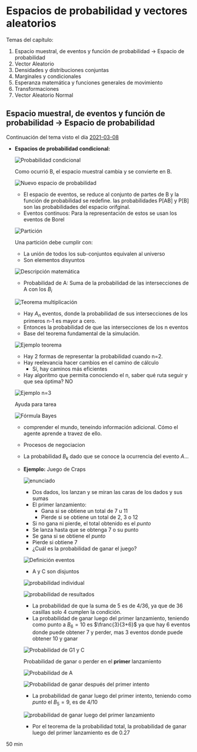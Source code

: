 # Espacios de probabilidad y vectores aleatorios

Temas del capítulo:

1. Espacio muestral, de eventos y función de probabilidad -> Espacio de probabilidad
2. Vector Aleatorio
3. Densidades y distribuciones conjuntas
4. Marginales y condicionales
5. Esperanza matemática y funciones generales de movimiento
6. Transformaciones
7. Vector Aleatorio Normal

## Espacio muestral, de eventos y función de probabilidad -> Espacio de probabilidad

Continuación del tema visto el día [2021-03-08](2021_03_08.md)

- **Espacios de probabilidad condicional:**

  ![Probabilidad condicional](images/0019.png)

  Como ocurrió B, el espacio muestral cambia y se convierte en B.

  ![Nuevo espacio de probabilidad](images/001A.png)

  - El espacio de eventos, se reduce al conjunto de partes de B y la función de probabilidad se redefine. las probabilidades P[AB] y P[B] son las probabilidades del espacio orifginal.
  - Eventos continuos: Para la representación de estos se usan los eventos de Borel

  ![Partición](images/001B.png)

  Una partición debe cumplir con:
  - La unión de todos los sub-conjuntos equivalen al universo
  - Son elementos disyuntos

  ![Descripción matemática](images/001C.png)

  - Probabilidad de A: Suma de la probabilidad de las intersecciones de A con los $B_i$

  ![Teorema multiplicación](images/001D.png)

  - Hay $A_n$ eventos, donde la probabilidad de sus intersecciones de los primeros n-1 es mayor a cero.
  - Entonces la probabilidad de que las intersecciones de los n eventos
  - Base del teorema fundamental de la simulación.

  ![Ejemplo teorema](images/001E.png)

  - Hay 2 formas de representar la probabilidad cuando n=2. 
  - Hay reelevancia hacer cambios en el camino de cálculo
    - Sí, hay caminos más eficientes
  - Hay algoritmo que permita conociendo el n, saber qué ruta seguir y que sea óptima? NO

  ![Ejemplo n=3](images/001F.png)

  Ayuda para tarea

  ![Fórmula Bayes](images/0020.png)

  - comprender el mundo, teneindo información adicional. Cómo el agente aprende a travez de ello.
  - Procesos de negociacion
  - La probabilidad $B_k$ dado que se conoce la ocurrencia del evento $A$...

  - **Ejemplo:** Juego de Craps

    ![enunciado](images/0021.png)

    - Dos dados, los lanzan y se miran las caras de los dados y sus sumas
    - El primer lanzamiento:
      - Gana si se obtiene un total de 7 u 11
      - Pierde si se obtiene un total de 2, 3 o 12
    - Si no gana ni pierde, el total obtenido es el *punto*
    - Se lanza hasta que se obtenga 7 o su punto
    - Se gana si se obtiene el *punto*
    - Pierde si obtiene 7
    - ¿Cuál es la probabilidad de ganar el juego?

    ![Definición eventos](images/0023.png)

    - A y C son disjuntos

    ![probabilidad individual](images/0025.png)

    ![probabilidad de resultados](images/0024.png)

    - La probabilidad de que la suma de 5 es de 4/36, ya que de 36 casillas solo 4 cumplen la condición.
    - La probabilidad de ganar luego del primer lanzamiento, teniendo como punto a $B_6 = 10$ es $\franc{3}{3+6}$ ya que hay 6 eventos donde puede obtener 7 y perder, mas 3 eventos donde puede obtener 10 y ganar

    ![Probabilidad de G1 y C](images/0026.png)

    Probabilidad de ganar o perder en el **primer** lanzamiento

    ![Probabilidad de A](images/0027.png)

    ![Probabilidad de ganar después del primer intento](images/0028.png)

    - La probabilidad de ganar luego del primer intento, teniendo como *punto* el $B_5=9$, es de 4/10

    ![probabilidad de ganar luego del primer lanzamiento](images/0029.png)

    - Por el teorema de la probabilidad total, la probabilidad de ganar luego del primer lanzamiento es de 0.27

50 min